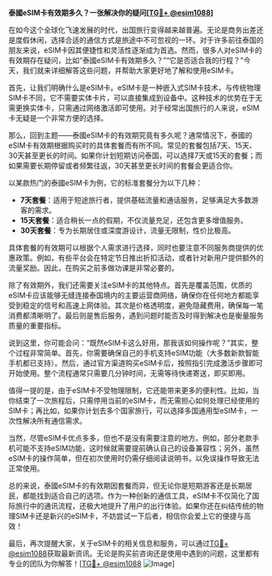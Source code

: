 **泰國eSIM卡有效期多久？一张解决你的疑问[[TG💪+ @esim1088](https://t.me/s/esim1088)]**

在如今这个全球化飞速发展的时代，出国旅行变得越来越普遍。无论是商务出差还是度假休闲，选择合适的通信方式是旅途中不可忽视的一环。对于许多前往泰国的朋友来说，eSIM卡因其便捷性和灵活性逐渐成为首选。然而，很多人对eSIM卡的有效期存在疑问，比如“泰國eSIM卡有效期多久？”“它是否适合我的行程？”今天，我们就来详细解答这些问题，并帮助大家更好地了解和使用eSIM卡。

首先，让我们明确什么是eSIM卡。eSIM卡是一种嵌入式SIM卡技术，与传统物理SIM卡不同，它不需要实体卡片，可以直接集成到设备中。这种技术的优势在于无需更换实体卡，只需通过网络激活即可使用。对于经常出国旅行的人来说，eSIM卡无疑是一个非常方便的选择。

那么，回到主题——泰國eSIM卡的有效期究竟有多久呢？通常情况下，泰國的eSIM卡有效期根据购买时的具体套餐而有所不同。常见的套餐包括7天、15天、30天甚至更长的时间。如果你计划短期访问泰国，可以选择7天或15天的套餐；而如果需要长期停留或者频繁往返，30天甚至更长时间的套餐会更适合你。

以某款热门的泰國eSIM卡为例，它的标准套餐分为以下几种：

- **7天套餐**：适用于短途旅行者，提供基础流量和通话服务，足够满足大多数游客的需求。
- **15天套餐**：适合稍长一点的假期，不仅流量充足，还包含更多增值服务。
- **30天套餐**：专为长期居住或深度游设计，流量无限制，性价比极高。

具体套餐的有效期可以根据个人需求进行选择，同时也要注意不同服务商提供的优惠政策。例如，有些平台会在特定节日推出折扣活动，或者针对新用户提供额外的流量奖励。因此，在购买之前多做功课是非常必要的。

除了有效期外，我们还需要关注eSIM卡的其他特点。首先是覆盖范围，优质的eSIM卡应该能够无缝连接泰国境内的主要运营商网络，确保你在任何地方都能享受到稳定的信号和高速上网体验。其次是价格透明度，避免隐藏费用，确保每一笔消费都清晰明了。最后则是售后服务，遇到问题时能否及时得到解决也是衡量服务质量的重要指标。

说到这里，你可能会问：“既然eSIM卡这么好用，那我该如何操作呢？”其实，整个过程非常简单。首先，你需要确保自己的手机支持eSIM功能（大多数新款智能手机都已支持）。然后，通过官方渠道购买eSIM卡后，按照指引完成激活步骤即可开始使用。整个流程通常只需要几分钟时间，无需等待快递寄送，即买即用。

值得一提的是，由于eSIM卡不受物理限制，它还能带来更多的便利性。比如，当你结束了一次旅程后，只需停用当前的eSIM卡，而无需担心如何处理已经使用的SIM卡；再比如，如果你计划去多个国家旅行，可以选择多国通用型eSIM卡，一次性解决所有通信需求。

当然，尽管eSIM卡优点多多，但也不是没有需要注意的地方。例如，部分老款手机可能不支持eSIM功能，这时候就需要提前确认自己的设备兼容性；另外，虽然eSIM卡的操作简单，但在初次使用时仍需仔细阅读说明书，以免误操作导致无法正常使用。

总的来说，泰國eSIM卡的有效期因套餐而异，但无论你是短期游客还是长期居民，都能找到适合自己的选项。作为一种创新的通信工具，eSIM卡不仅简化了国际旅行中的通讯流程，还极大地提升了用户的出行体验。如果你还在纠结传统的物理SIM卡还是新兴的eSIM卡，不妨尝试一下后者，相信你会爱上它的便捷与高效！

最后，再次提醒大家，关于eSIM卡的相关信息和服务，可以通过[TG💪+ @esim1088](https://t.me/s/esim1088)获取最新资讯。无论是购买前咨询还是使用中遇到的问题，这里都有专业的团队为你解答！[[TG💪+ @esim1088](https://t.me/s/esim1088) ![Image](https://i.postimg.cc/4NQfJmqS/Snipaste-2025-05-13-00-14-12.png)]
